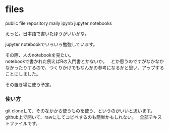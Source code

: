 # files
public file repository maily ipynb jupyter notebooks

えっと。日本語で書いたほうがいいかな。

jupyter notebookでいろいろ勉強しています。

その際、人のnotebookを見たい。  
notebookで書かれた例えばRの入門書とかないか。  
とか思うのですがなかなかなかったりするので、つくりかけでもなんかの参考になるかと思い、アップすることにしました。  

その置き場に使う予定。

### 使い方
git cloneして、そのなかから使うものを使う、というのがいいと思います。  
github上で開いて、rawにしてコピペするのも簡単かもしれない。  
全部テキストファイルです。

